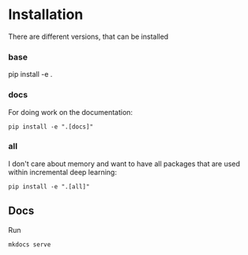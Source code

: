# Installation

There are different versions, that can be installed

### base

pip install -e .

### docs

For doing work on the documentation:

```console
pip install -e ".[docs]"
```

### all

I don't care about memory and want to have all packages that are used within incremental deep learning:

```console
pip install -e ".[all]"
```

## Docs
Run
```console
mkdocs serve
```